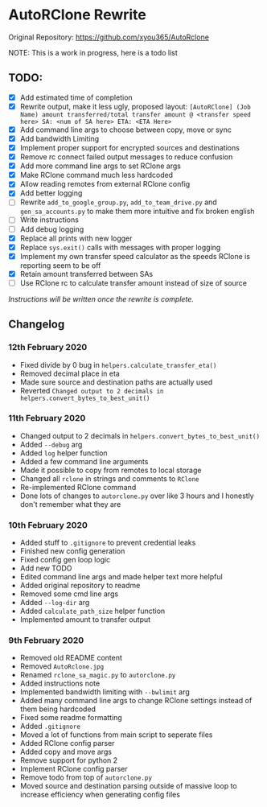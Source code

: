 # AutoRClone Rewrite

Original Repository: https://github.com/xyou365/AutoRclone

NOTE: This is a work in progress, here is a todo list
## TODO:
- [x] Add estimated time of completion
- [x] Rewrite output, make it less ugly, proposed layout: `[AutoRClone] (Job Name) amount transferred/total transfer amount @ <transfer speed here> SA: <num of SA here> ETA: <ETA Here>`
- [x] Add command line args to choose between copy, move or sync
- [x] Add bandwidth Limiting 
- [x] Implement proper support for encrypted sources and destinations
- [x] Remove rc connect failed output messages to reduce confusion
- [x] Add more command line args to set RClone args
- [x] Make RClone command much less hardcoded
- [x] Allow reading remotes from external RClone config
- [x] Add better logging
- [ ] Rewrite `add_to_google_group.py`, `add_to_team_drive.py` and `gen_sa_accounts.py` to make them more intuitive and fix broken english
- [ ] Write instructions
- [ ] Add debug logging
- [x] Replace all prints with new logger
- [x] Replace `sys.exit()` calls with messages with proper logging
- [x] Implement my own transfer speed calculator as the speeds RClone is reporting seem to be off
- [x] Retain amount transferred between SAs
- [ ] Use RClone rc to calculate transfer amount instead of size of source 

*Instructions will be written once the rewrite is complete.*

## Changelog

### 12th February 2020
- Fixed divide by 0 bug in `helpers.calculate_transfer_eta()`
- Removed decimal place in eta
- Made sure source and destination paths are actually used
- Reverted `Changed output to 2 decimals in helpers.convert_bytes_to_best_unit()`

### 11th February 2020
- Changed output to 2 decimals in `helpers.convert_bytes_to_best_unit()`
- Added `--debug` arg
- Added `log` helper function
- Added a few command line arguments
- Made it possible to copy from remotes to local storage
- Changed all `rclone` in strings and comments to `RClone`
- Re-implemented RClone command
- Done lots of changes to `autorclone.py` over like 3 hours and I honestly don't remember what they are

### 10th February 2020
- Added stuff to `.gitignore` to prevent credential leaks
- Finished new config generation
- Fixed config gen loop logic
- Add new TODO
- Edited command line args and made helper text more helpful
- Added original repository to readme
- Removed some cmd line args
- Added `--log-dir` arg
- Added `calculate_path_size` helper function
- Implemented amount to transfer output

### 9th February 2020
- Removed old README content
- Removed `AutoRclone.jpg`
- Renamed `rclone_sa_magic.py` to `autorclone.py` 
- Added instructions note
- Implemented bandwidth limiting with `--bwlimit` arg
- Added many command line args to change RClone settings instead of them being hardcoded
- Fixed some readme formatting
- Added `.gitignore`
- Moved a lot of functions from main script to seperate files
- Added RClone config parser
- Added copy and move args
- Remove support for python 2
- Implement RClone config parser
- Remove todo from top of `autorclone.py`
- Moved source and destination parsing outside of massive loop to increase efficiency when generating config files
